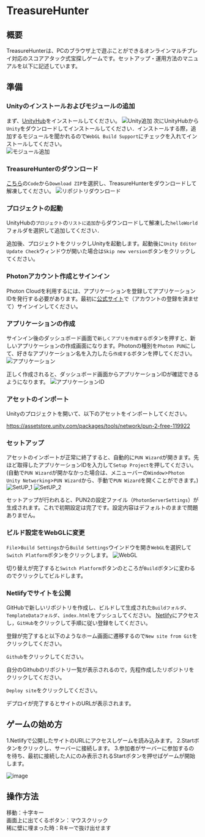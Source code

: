 # TreasureHunter

## 概要

TreasureHunterは、PCのブラウザ上で遊ぶことができるオンラインマルチプレイ対応のスコアアタック式宝探しゲームです。セットアップ・運用方法のマニュアルを以下に記述しています。

## 準備

### Unityのインストールおよびモジュールの追加

まず、[UnityHub](https://unity3d.com/jp/get-unity/download)をインストールしてください。
![Unity追加](https://user-images.githubusercontent.com/75965403/142373852-0bb38ac7-01ad-43f1-b01a-755e4fcab9f4.png)
次にUnityHubから`Unity`をダウンロードしてインストールしてください．インストールする際，追加するモジュールを聞かれるので`WebGL Build Support`にチェックを入れてインストールしてください。  
![モジュール追加](https://user-images.githubusercontent.com/75965403/142373844-2e1a6705-1d4c-4835-8290-a1ff20269e9a.png)

### TreasureHunterのダウンロード

[こちら](https://github.com/igakilab/CLF)の`Code`から`Download ZIP`を選択し、TreasureHunterをダウンロードして解凍してください。
![リポジトリダウンロード](https://user-images.githubusercontent.com/75965403/143399474-b537bf3d-9385-46af-8a9e-9b45d47f7937.png)




### プロジェクトの起動

UnityHubの`プロジェクト`の`リストに追加`からダウンロードして解凍した`helloWorld`フォルダを選択して追加してください．  

追加後、プロジェクトをクリックしUnityを起動します。起動後に`Unity Editor Update Check`ウィンドウが開いた場合は`Skip new version`ボタンをクリックしてください。  
 

### Photonアカウント作成とサインイン

Photon Cloudを利用するには、アプリケーションを登録してアプリケーションIDを発行する必要があります。最初に[公式サイト](https://www.photonengine.com/ja-JP/PUN)で（アカウントの登録を済ませて）サインインしてください。


### アプリケーションの作成

サインイン後のダッシュボード画面で`新しくアプリを作成する`ボタンを押すと、新しいアプリケーションの作成画面になります。Photonの種別を`Photon PUN`にして、好きなアプリケーション名を入力したら`作成する`ボタンを押してください。
![アプリケーション](https://user-images.githubusercontent.com/75965403/143398077-256f4a3d-33b3-413e-a94f-2b081adad5dc.png)

正しく作成されると、ダッシュボード画面からアプリケーションIDが確認できるようになります。
![アプリケーションID](https://user-images.githubusercontent.com/75965403/143397921-8e8ce2f8-5c77-476c-962b-2e6f3c99f1f6.png)


### アセットのインポート

Unityのプロジェクトを開いて、以下のアセットをインポートしてください。

https://assetstore.unity.com/packages/tools/network/pun-2-free-119922


### セットアップ

アセットのインポートが正常に終了すると、自動的に`PUN Wizard`が開きます。先ほど取得したアプリケーションIDを入力して`Setup Project`を押してください。(自動で`PUN Wizard`が開かなかった場合は、メニューバーの`Window`>`Photon Unity Networking`>`PUN Wizard`から、手動で`PUN Wizard`を開くことができます。)
![SetUP_1](https://user-images.githubusercontent.com/75965403/143400465-f710bf1a-e9de-4904-afbe-62c7c85db39c.png)
![SetUP_2](https://user-images.githubusercontent.com/75965403/143400533-88f0ff3c-4a89-4497-b7cd-0d04f924df31.png)

セットアップが行われると、PUN2の設定ファイル（`PhotonServerSettings`）が生成されます。これで初期設定は完了です。設定内容はデフォルトのままで問題ありません。

### ビルド設定をWebGLに変更
`File`>`Build Settings`から`Build Settings`ウインドウを開き`WebGL`を選択して`Switch Platform`ボタンをクリックします。
![WebGL](https://user-images.githubusercontent.com/75965403/143400404-4d0664a5-7cb2-426e-a4a2-8371f38faba9.png)

切り替えが完了すると`Switch Platform`ボタンのところが`Build`ボタンに変わるのでクリックしてビルドします。


### Netlifyでサイトを公開

GitHubで新しいリポジトリを作成し、ビルドして生成された`Buildフォルダ`、`TemplateDataフォルダ`、`index.html`をプッシュしてください。
[Netlify](https://app.netlify.com/)にアクセスし，`GitHub`をクリックして手順に従い登録をしてください。

登録が完了すると以下のようなホーム画面に遷移するので`New site from Git`をクリックしてください。 

`Github`をクリックしてください。  

自分のGithubのリポジトリ一覧が表示されるので，先程作成したリポジトリをクリックしてください。  

`Deploy site`をクリックしてください。  

デプロイが完了するとサイトのURLが表示されます。  

## ゲームの始め方

1.Netlifyで公開したサイトのURLにアクセスしゲームを読み込みます。
2.Startボタンをクリックし、サーバーに接続します。
3.参加者がサーバーに参加するのを待ち、最初に接続した人にのみ表示されるStartボタンを押せばゲームが開始します。

![image](https://user-images.githubusercontent.com/75965403/143404093-f686735a-07ed-4e5d-9844-36c57f3647a2.png)

## 操作方法
移動：十字キー  
画面上に出てくるボタン：マウスクリック  
稀に壁に埋まった時：Rキーで抜け出せます  



